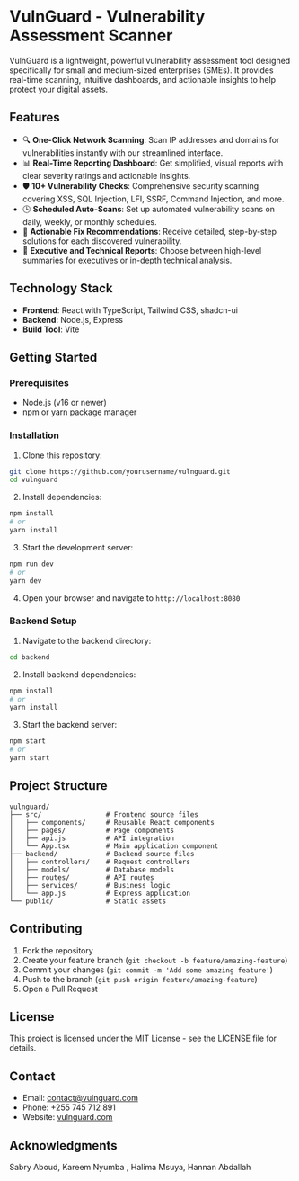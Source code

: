 
# VulnGuard - Vulnerability Assessment Scanner

VulnGuard is a lightweight, powerful vulnerability assessment tool designed specifically for small and medium-sized enterprises (SMEs). It provides real-time scanning, intuitive dashboards, and actionable insights to help protect your digital assets.

## Features

- 🔍 **One-Click Network Scanning**: Scan IP addresses and domains for vulnerabilities instantly with our streamlined interface.
- 📊 **Real-Time Reporting Dashboard**: Get simplified, visual reports with clear severity ratings and actionable insights.
- 🛡️ **10+ Vulnerability Checks**: Comprehensive security scanning covering XSS, SQL Injection, LFI, SSRF, Command Injection, and more.
- 🕒 **Scheduled Auto-Scans**: Set up automated vulnerability scans on daily, weekly, or monthly schedules.
- 🔧 **Actionable Fix Recommendations**: Receive detailed, step-by-step solutions for each discovered vulnerability.
- 📄 **Executive and Technical Reports**: Choose between high-level summaries for executives or in-depth technical analysis.

## Technology Stack

- **Frontend**: React with TypeScript, Tailwind CSS, shadcn-ui
- **Backend**: Node.js, Express
- **Build Tool**: Vite

## Getting Started

### Prerequisites

- Node.js (v16 or newer)
- npm or yarn package manager

### Installation

1. Clone this repository:
```bash
git clone https://github.com/yourusername/vulnguard.git
cd vulnguard
```

2. Install dependencies:
```bash
npm install
# or
yarn install
```

3. Start the development server:
```bash
npm run dev
# or
yarn dev
```

4. Open your browser and navigate to `http://localhost:8080`

### Backend Setup

1. Navigate to the backend directory:
```bash
cd backend
```

2. Install backend dependencies:
```bash
npm install
# or
yarn install
```

3. Start the backend server:
```bash
npm start
# or
yarn start
```

## Project Structure

```
vulnguard/
├── src/                # Frontend source files
│   ├── components/     # Reusable React components
│   ├── pages/          # Page components
│   ├── api.js          # API integration
│   └── App.tsx         # Main application component
├── backend/            # Backend source files
│   ├── controllers/    # Request controllers
│   ├── models/         # Database models
│   ├── routes/         # API routes
│   ├── services/       # Business logic
│   └── app.js          # Express application
└── public/             # Static assets
```

## Contributing

1. Fork the repository
2. Create your feature branch (`git checkout -b feature/amazing-feature`)
3. Commit your changes (`git commit -m 'Add some amazing feature'`)
4. Push to the branch (`git push origin feature/amazing-feature`)
5. Open a Pull Request

## License

This project is licensed under the MIT License - see the LICENSE file for details.

## Contact

- Email: contact@vulnguard.com
- Phone: +255 745 712 891
- Website: [vulnguard.com](https://vulnguard.com)

## Acknowledgments
Sabry Aboud, Kareem Nyumba , Halima Msuya, Hannan Abdallah
